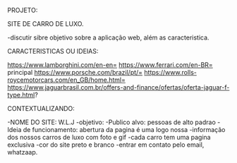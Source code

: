 PROJETO:

SITE DE CARRO DE LUXO.


-discutir sibre objetivo sobre a aplicação web, além as caracteristica.

CARACTERISTICAS OU IDEIAS:

https://www.lamborghini.com/en-en=
https://www.ferrari.com/en-BR= principal
https://www.porsche.com/brazil/pt/=
https://www.rolls-roycemotorcars.com/en_GB/home.html=
https://www.jaguarbrasil.com.br/offers-and-finance/ofertas/oferta-jaguar-f-type.html?

CONTEXTUALIZANDO:

-NOME DO SITE: W.L.J
-objetivo:
-Publico alvo: pessoas de alto padrao
-Ideia de funcionamento: abertura da pagina é uma logo nossa
-informação dos nossos carros de luxo com foto e gif
-cada carro tem uma pagina exclusiva
-cor do site preto e branco
-entrar em contato pelo email, whatzaap.





